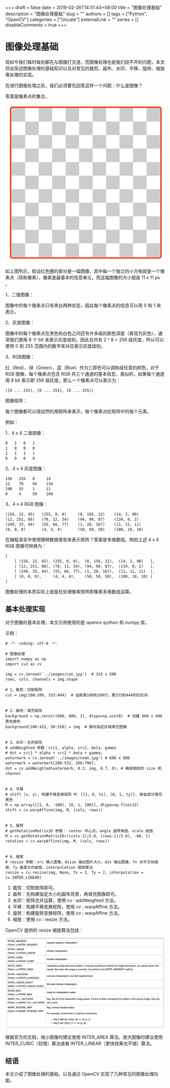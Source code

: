 +++
draft = false
date = 2019-02-26T14:51:44+08:00
title = "图像处理基础"
description = "图像处理基础"
slug = ""
authors = []
tags = ["Python", "OpenCV"]
categories = ["Uncate"]
externalLink = ""
series = []
disableComments = true
+++

# 图像处理基础

现如今我们每时每刻都在与图像打交道，而图像处理也是我们绕不开的问题，本文将会简述图像处理的基础知识以及对常见的裁剪、画布、水印、平移、旋转、缩放等处理的实现。

在进行图像处理之前，我们必须要先回答这样一个问题：什么是图像？

答案是像素点的集合。

![](https://raw.githubusercontent.com/RifeWang/images/master/engineering/pixel2.png)

如上图所示，假设红色圈的部分是一幅图像，其中每一个独立的小方格就是一个像素点（简称像素），像素是最基本的信息单元，而这幅图像的大小就是 11 x 11 px 。

1、二值图像：

图像中的每个像素点只有黑白两种状态，因此每个像素点的信息可以用 0 和 1 来表示。

2、灰度图像：

图像中的每个像素点在黑色和白色之间还有许多级的颜色深度（表现为灰色），通常我们使用 8 个 bit 来表示灰度级别，因此总共有 2 ^ 8 = 256 级灰度，所以可以使用 0 到 255 范围内的数字来对应表示灰度级别。

3、RGB图像：

红（Red）、绿（Green）、蓝（Blue）作为三原色可以调和成任意的颜色，对于 RGB 图像，每个像素点包含 RGB 共三个通道的基本信息，类似的，如果每个通道用 8 bit 表示即 256 级灰度，那么一个像素点可以表示为：

```
([0 ... 255], [0 ... 255], [0 ... 255])
```


图像矩阵：

每个图像都可以很自然的用矩阵来表示，每个像素对应矩阵中的每个元素。

例如：

1、4 x 4 二值图像：

```
0   1   0   1
1   0   0   0
1   1   1   1
0   0   0   0
```


2、4 x 4 灰度图像：

```
156   255   0     14
12    78    94    134
240   55    1     11
0     4     50    100
```

3、4 x 4 RGB 图像：

```
(156, 22, 45)   (255, 0, 0)     (0, 156, 32)    (14, 2, 90)
(12, 251, 88)   (78, 12, 34)    (94, 90, 87)    (134, 0, 2)
(240, 33, 44)   (55, 66, 77)    (1, 28, 167)    (11, 11, 11)
(0, 0, 0)       (4, 4, 4)       (50, 50, 50)    (100, 10, 10)
```


在编程语言中使用哪种数据类型来表示矩阵？答案是多维数组。例如上述 4 x 4 RGB 图像可转换为：

```
[
    [ (156, 22, 45), (255, 0, 0),  (0, 156, 32),  (14, 2, 90)   ],
    [ (12, 251, 88), (78, 12, 34), (94, 90, 87),  (134, 0, 2)   ],
    [ (240, 33, 44), (55, 66, 77), (1, 28, 167),  (11, 11, 11)  ],
    [ (0, 0, 0),     (4, 4, 4),    (50, 50, 50),  (100, 10, 10) ]
]
```

图像处理的本质实际上就是在处理像素矩阵即像素多维数组运算。

## 基本处理实现

对于图像的基本处理，本文示例使用的是 opencv-python 和 numpy 库。

示例：

```
# -*- coding: utf-8 -*-

# 图像处理
import numpy as np
import cv2 as cv

img = cv.imread('../images/cat.jpg')  # 333 x 500
rows, cols, channels = img.shape

# 1、裁剪：切割矩阵
cut = img[100:200, 333:444]  # 选取第100到200行，第333到444列的区间


# 2、画布：填充矩阵
background = np.zeros((600, 600, 3), dtype=np.uint8)  # 创建 600 x 600 黑色画布
background[100:433, 50:550] = img  # 画布指定区域填充图像


# 3、水印：合并矩阵
# addWeighted 参数：src1, alpha, src2, beta, gamma
# dst = src1 * alpha + src2 * beta + gamma;
watermark = cv.imread('../images/node.jpg') # 600 x 800
watermark = watermark[200:533, 200:700];
dst = cv.addWeighted(watermark, 0.3, img, 0.7, 0); # 确保相同的 size 和 channel


# 4、平移
# shift (x, y), 构建平移变换矩阵 M: [[1, 0, tx], [0, 1, ty]], 缺省部分填充黑色
M = np.array([[1, 0, -100], [0, 1, 100]], dtype=np.float32)
shift = cv.warpAffine(img, M, (cols, rows))


# 5、旋转
# getRotationMatrix2D 参数： center 中心点，angle 旋转角度，scale 缩放
M = cv.getRotationMatrix2D(((cols-1)/2.0, (rows-1)/2.0), -60, 1)
rotation = cv.warpAffine(img, M, (cols, rows))


# 6、缩放
# resize 参数：src 输入图像，dsize 输出图片大小，dst 输出图像，fx 水平方向缩放，fy 垂直方向缩放，interpolation 缩放算法
resize = cv.resize(img, None, fx = 2, fy = 2, interpolation = cv.INTER_LINEAR)

```

1. 裁剪：切割矩阵即可。
2. 画布：先构建指定大小的画布背景，再填充图像即可。
3. 水印：矩阵合并运算，使用 cv : addWeighted 方法。
4. 平移：构建平移变换矩阵，使用 cv : warpAffine 方法。
5. 旋转：构建旋转变换矩阵，使用 cv : warpAffine 方法。
6. 缩放：使用 cv : resize 方法。


OpenCV 提供的 resize 缩放算法包括：

![](https://raw.githubusercontent.com/RifeWang/images/master/uncate/opencv-resize.jpeg)

根据官方的文档，缩小图像时建议使用 INTER_AREA 算法，放大图像时建议使用 INTER_CUBIC（较慢）算法或者 INTER_LINEAR（更快效果也不错）算法。

## 结语

本文介绍了图像处理的基础，以及通过 OpenCV 实现了几种常见的图像处理功能。